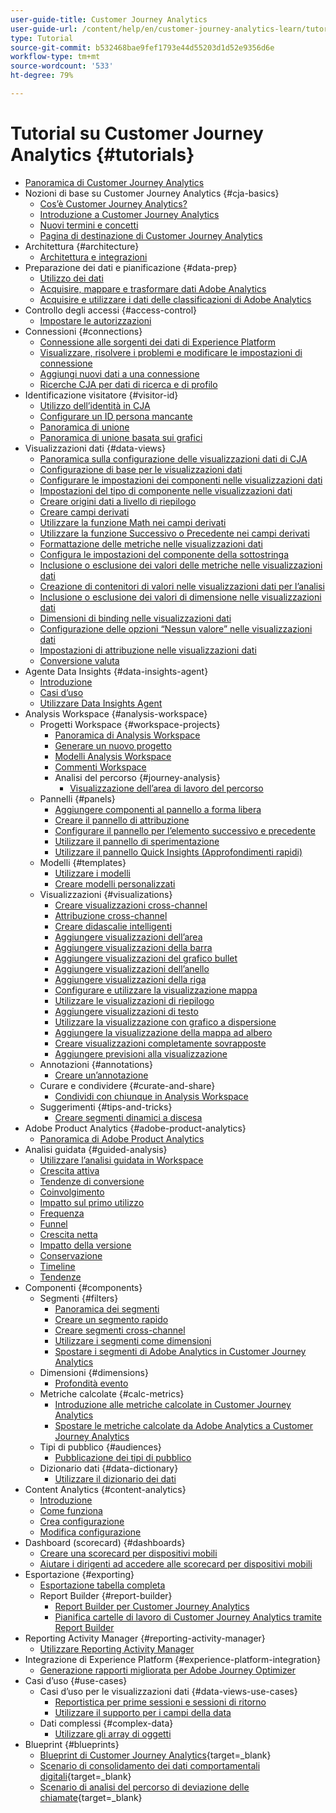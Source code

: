 ```yaml
---
user-guide-title: Customer Journey Analytics
user-guide-url: /content/help/en/customer-journey-analytics-learn/tutorials/overview.html
type: Tutorial
source-git-commit: b532468bae9fef1793e44d55203d1d52e9356d6e
workflow-type: tm+mt
source-wordcount: '533'
ht-degree: 79%

---
```



# Tutorial su Customer Journey Analytics {#tutorials}

+ [Panoramica di Customer Journey Analytics](overview.md)
+ Nozioni di base su Customer Journey Analytics {#cja-basics}
   + [Cos’è Customer Journey Analytics?](cja-basics/what-is-customer-journey-analytics.md)
   + [Introduzione a Customer Journey Analytics](cja-basics/understanding-customer-journey-analytics.md)
   + [Nuovi termini e concetti](cja-basics/new-terms-and-concepts-in-cja.md)
   + [Pagina di destinazione di Customer Journey Analytics](cja-basics/customer-journey-analytics-landing-page.md)
+ Architettura {#architecture}
   + [Architettura e integrazioni](architecture/architecture-and-integrations-of-cja.md)
+ Preparazione dei dati e pianificazione {#data-prep}
   + [Utilizzo dei dati](data-prep/working-with-data-in-cja.md)
   + [Acquisire, mappare e trasformare dati Adobe Analytics](data-prep/ingest-map-and-transform-adobe-analytics-data.md)
   + [Acquisire e utilizzare i dati delle classificazioni di Adobe Analytics](data-prep/ingest-and-use-analytics-classifications.md)
+ Controllo degli accessi {#access-control}
   + [Impostare le autorizzazioni](permissions/set-up-permissions.md)
+ Connessioni {#connections}
   + [Connessione alle sorgenti dei dati di Experience Platform](connections/connecting-customer-journey-analytics-to-data-sources-in-platform.md)
   + [Visualizzare, risolvere i problemi e modificare le impostazioni di connessione](connections/connections-details-experience-in-cja.md)
   + [Aggiungi nuovi dati a una connessione](connections/add-past-data-to-an-existing-connection-in-cja.md)
   + [Ricerche CJA per dati di ricerca e di profilo](connections/cja-lookup-data.md)
+ Identificazione visitatore {#visitor-id}
   + [Utilizzo dell’identità in CJA](visitor-id/understanding-how-customer-journey-analytics-uses-identity.md)
   + [Configurare un ID persona mancante](visitor-id/configure-missing-person-id.md)
   + [Panoramica di unione](visitor-id/overview-of-stitching.md)
   + [Panoramica di unione basata sui grafici](visitor-id/graph-based-stitching-overview.md)
+ Visualizzazioni dati {#data-views}
   + [Panoramica sulla configurazione delle visualizzazioni dati di CJA](data-views/overview-of-configuring-data-views-for-cja.md)
   + [Configurazione di base per le visualizzazioni dati](data-views/basic-configuration-for-data-views.md)
   + [Configurare le impostazioni dei componenti nelle visualizzazioni dati](data-views/configuring-component-settings-in-data-views.md)
   + [Impostazioni del tipo di componente nelle visualizzazioni dati](data-views/component-type-settings-in-data-views.md)
   + [Creare origini dati a livello di riepilogo](data-views/create-summary-level-data-sources.md)
   + [Creare campi derivati](data-views/derived-fields-in-cja.md)
   + [Utilizzare la funzione Math nei campi derivati](data-views/use-the-math-function-in-derived-fields.md)
   + [Utilizzare la funzione Successivo o Precedente nei campi derivati](data-views/use-the-next-previous-function-in-derived-fields.md)
   + [Formattazione delle metriche nelle visualizzazioni dati](data-views/formatting-metrics-in-data-views.md)
   + [Configura le impostazioni del componente della sottostringa](data-views/configure-substring-component-settings.md)
   + [Inclusione o esclusione dei valori delle metriche nelle visualizzazioni dati](data-views/include-or-exclude-metric-values-in-data-views.md)
   + [Creazione di contenitori di valori nelle visualizzazioni dati per l’analisi](data-views/creating-value-buckets-in-data-views-for-analysis.md)
   + [Inclusione o esclusione dei valori di dimensione nelle visualizzazioni dati](data-views/include-or-exclude-dimension-values-in-data-views.md)
   + [Dimensioni di binding nelle visualizzazioni dati](data-views/binding-dimensions-in-data-views.md)
   + [Configurazione delle opzioni “Nessun valore” nelle visualizzazioni dati](data-views/configure-no-value-options-in-data-views.md)
   + [Impostazioni di attribuzione nelle visualizzazioni dati](data-views/attribution-settings-in-data-views.md)
   + [Conversione valuta](data-views/currency-conversion.md)
+ Agente Data Insights {#data-insights-agent}
   + [Introduzione](data-insights-agent/introduction-to-the-data-insights-agent.md)
   + [Casi d’uso](data-insights-agent/data-insights-agent-use-cases.md)
   + [Utilizzare Data Insights Agent](data-insights-agent/use-the-data-insights-agent.md)
+ Analysis Workspace {#analysis-workspace}
   + Progetti Workspace {#workspace-projects}
      + [Panoramica di Analysis Workspace](analysis-workspace/workspace-projects/analysis-workspace-overview.md)
      + [Generare un nuovo progetto](analysis-workspace/workspace-projects/build-a-new-project.md)
      + [Modelli Analysis Workspace](analysis-workspace/workspace-projects/analysis-workspace-templates.md)
      + [Commenti Workspace](analysis-workspace/workspace-projects/workspace-commenting.md)
      + Analisi del percorso {#journey-analysis}
         + [Visualizzazione dell’area di lavoro del percorso](analysis-workspace/workspace-projects/journey-analysis/journey-canvas-viz.md)
   + Pannelli {#panels}
      + [Aggiungere componenti al pannello a forma libera](analysis-workspace/panels/add-components-to-the-freeform-panel.md)
      + [Creare il pannello di attribuzione](analysis-workspace/panels/build-the-attribution-panel.md)
      + [Configurare il pannello per l’elemento successivo e precedente](analysis-workspace/panels/configure-next-previous-item-panel.md)
      + [Utilizzare il pannello di sperimentazione](analysis-workspace/panels/use-the-experimentation-panel.md)
      + [Utilizzare il pannello Quick Insights (Approfondimenti rapidi)](analysis-workspace/panels/use-the-quick-insights-panel.md)
   + Modelli {#templates}
      + [Utilizzare i modelli](analysis-workspace/templates/use-templates.md)
      + [Creare modelli personalizzati](analysis-workspace/templates/create-custom-templates.md)
   + Visualizzazioni {#visualizations}
      + [Creare visualizzazioni cross-channel](analysis-workspace/visualizations/creating-cross-channel-visualizations-in-customer-journey-analytics.md)
      + [Attribuzione cross-channel](analysis-workspace/visualizations/cross-channel-attribution-in-customer-journey-analytics.md)
      + [Creare didascalie intelligenti](analysis-workspace/visualizations/intelligent-captions.md)
      + [Aggiungere visualizzazioni dell’area](analysis-workspace/visualizations/add-area-visualizations.md)
      + [Aggiungere visualizzazioni della barra](analysis-workspace/visualizations/add-bar-visualizations.md)
      + [Aggiungere visualizzazioni del grafico bullet](analysis-workspace/visualizations/add-bullet-graph-visualizations.md)
      + [Aggiungere visualizzazioni dell’anello](analysis-workspace/visualizations/add-donut-visualizations.md)
      + [Aggiungere visualizzazioni della riga](analysis-workspace/visualizations/add-line-visualizations.md)
      + [Configurare e utilizzare la visualizzazione mappa](analysis-workspace/visualizations/configure-and-use-the-map-visualization.md)
      + [Utilizzare le visualizzazioni di riepilogo](analysis-workspace/visualizations/use-summary-visualizations.md)
      + [Aggiungere visualizzazioni di testo](analysis-workspace/visualizations/add-text-visualizations.md)
      + [Utilizzare la visualizzazione con grafico a dispersione](analysis-workspace/visualizations/use-scatterplot-visualizations.md)
      + [Aggiungere la visualizzazione della mappa ad albero](analysis-workspace/visualizations/add-treemap-visualizations.md)
      + [Creare visualizzazioni completamente sovrapposte](analysis-workspace/visualizations/create-stacked-visualizations.md)
      + [Aggiungere previsioni alla visualizzazione](analysis-workspace/visualizations/forecasting.md)
   + Annotazioni {#annotations}
      + [Creare un’annotazione](analysis-workspace/annotations/create-an-annotation.md)
   + Curare e condividere {#curate-and-share}
      + [Condividi con chiunque in Analysis Workspace](analysis-workspace/curate-and-share/share-with-anyone-in-analysis-workspace.md)
   + Suggerimenti {#tips-and-tricks}
      + [Creare segmenti dinamici a discesa](analysis-workspace/tips-and-tricks/dynamic-drop-downs.md)
+ Adobe Product Analytics {#adobe-product-analytics}
   + [Panoramica di Adobe Product Analytics](adobe-product-analytics/adobe-product-analytics-overview.md)
+ Analisi guidata {#guided-analysis}
   + [Utilizzare l’analisi guidata in Workspace](guided-analysis/guided-analysis-in-workspace.md)
   + [Crescita attiva](guided-analysis/active-growth.md)
   + [Tendenze di conversione](guided-analysis/conversion-trends.md)
   + [Coinvolgimento](guided-analysis/engagement.md)
   + [Impatto sul primo utilizzo](guided-analysis/first-use-impact.md)
   + [Frequenza](guided-analysis/frequency.md)
   + [Funnel](guided-analysis/funnel.md)
   + [Crescita netta](guided-analysis/net-growth.md)
   + [Impatto della versione](guided-analysis/release-impact.md)
   + [Conservazione](guided-analysis/retention.md)
   + [Timeline](guided-analysis/timeline.md)
   + [Tendenze](guided-analysis/trends.md)
+ Componenti {#components}
   + Segmenti {#filters}
      + [Panoramica dei segmenti](components/filters/introduction-to-filters-in-cja.md)
      + [Creare un segmento rapido](components/filters/create-a-quick-filter.md)
      + [Creare segmenti cross-channel](components/filters/creating-cross-channel-filters-in-customer-journey-analytics.md)
      + [Utilizzare i segmenti come dimensioni](components/filters/use-filters-as-dimensions.md)
      + [Spostare i segmenti di Adobe Analytics in Customer Journey Analytics](components/filters/moving-adobe-analytics-segments-to-customer-journey-analytics.md)
   + Dimensioni {#dimensions}
      + [Profondità evento](components/dimensions/event-depth-in-cja.md)
   + Metriche calcolate {#calc-metrics}
      + [Introduzione alle metriche calcolate in Customer Journey Analytics](components/calc-metrics/introduction-to-calculated-metrics-in-customer-journey-analytics.md)
      + [Spostare le metriche calcolate da Adobe Analytics a Customer Journey Analytics](components/calc-metrics/moving-your-calculated-metrics-from-adobe-analytics-to-customer-journey-analytics.md)
   + Tipi di pubblico {#audiences}
      + [Pubblicazione dei tipi di pubblico](components/audiences/audience-publishing-for-cja.md)
   + Dizionario dati {#data-dictionary}
      + [Utilizzare il dizionario dei dati](components/data-dictionary/use-data-dictionary.md)
+ Content Analytics {#content-analytics}
   + [Introduzione](content-analytics/introduction-to-content-analytics.md)
   + [Come funziona](content-analytics/how-it-works.md)
   + [Crea configurazione](content-analytics/create-configuration.md)
   + [Modifica configurazione](content-analytics/edit-configuration.md)
+ Dashboard (scorecard) {#dashboards}
   + [Creare una scorecard per dispositivi mobili](dashboards/create-a-mobile-scorecard.md)
   + [Aiutare i dirigenti ad accedere alle scorecard per dispositivi mobili](dashboards/assist-executives-to-access-mobile-scorecards.md)
+ Esportazione {#exporting}
   + [Esportazione tabella completa](exporting/full-table-export.md)
   + Report Builder {#report-builder}
      + [Report Builder per Customer Journey Analytics](exporting/report-builder/report-builder-for-customer-journey-analytics.md)
      + [Pianifica cartelle di lavoro di Customer Journey Analytics tramite Report Builder](exporting/report-builder/schedule-cja-workbooks-using-report-builder.md)
+ Reporting Activity Manager {#reporting-activity-manager}
   + [Utilizzare Reporting Activity Manager](reporting-activity-manager/use-the-reporting-activity-manager.md)
+ Integrazione di Experience Platform {#experience-platform-integration}
   + [Generazione rapporti migliorata per Adobe Journey Optimizer](experience-platform-integration/enhanced-reporting-for-adobe-journey-optimizer.md)
+ Casi d’uso {#use-cases}
   + Casi d’uso per le visualizzazioni dati {#data-views-use-cases}
      + [Reportistica per prime sessioni e sessioni di ritorno](use-cases/data-views-use-cases/first-time-and-returning-sessions.md)
      + [Utilizzare il supporto per i campi della data](use-cases/data-views-use-cases/leverage-date-field-support.md)
   + Dati complessi {#complex-data}
      + [Utilizzare gli array di oggetti](use-cases/complex-data/object-arrays-in-cja.md)
+ Blueprint {#blueprints}
   + [Blueprint di Customer Journey Analytics](https://experienceleague.adobe.com/en/docs/blueprints-learn/architecture/customer-journey-analytics/overview){target=_blank}
   + [Scenario di consolidamento dei dati comportamentali digitali](https://experienceleague.adobe.com/it/docs/analytics-platform/using/cja-usecases/cross-channel/cross-channel){target=_blank}
   + [Scenario di analisi del percorso di deviazione delle chiamate](https://experienceleague.adobe.com/en/docs/analytics-platform/using/cja-usecases/cross-channel/call-center){target=_blank}
